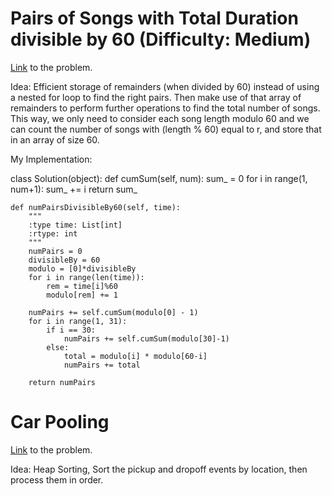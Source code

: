 # Pairs of Songs with Total Duration divisible by 60 (Difficulty: Medium)

[Link](https://leetcode.com/problems/pairs-of-songs-with-total-durations-divisible-by-60/) to the problem.

Idea: Efficient storage of remainders (when divided by 60) instead of using a nested for loop to find the right pairs. Then make use of that array of remainders to perform further operations to find the total number of songs. This way, we only need to consider each song length modulo 60 and we can count the number of songs with (length % 60) equal to r, and store that in an array of size 60.

My Implementation:

class Solution(object):
    def cumSum(self, num):
        sum_ = 0
        for i in range(1, num+1):
            sum_ += i
        return sum_
    
    def numPairsDivisibleBy60(self, time):
        """
        :type time: List[int]
        :rtype: int
        """
        numPairs = 0
        divisibleBy = 60
        modulo = [0]*divisibleBy
        for i in range(len(time)):
            rem = time[i]%60 
            modulo[rem] += 1
        
        numPairs += self.cumSum(modulo[0] - 1)
        for i in range(1, 31):
            if i == 30:
                numPairs += self.cumSum(modulo[30]-1)
            else:
                total = modulo[i] * modulo[60-i]
                numPairs += total
        
        return numPairs

# Car Pooling

[Link](https://leetcode.com/problems/car-pooling/) to the problem.

Idea: Heap Sorting, Sort the pickup and dropoff events by location, then process them in order.

